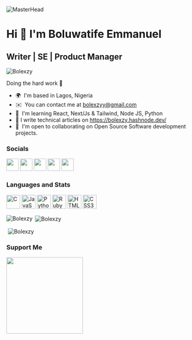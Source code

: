 ![MasterHead](https://pbs.twimg.com/profile_banners/1327194091763982336/1701557505/1500x500)

Hi 👋 I'm Boluwatife Emmanuel
===================================

Writer | SE | Product Manager
-----------------------------------------

 <p align="left"> <img src="https://komarev.com/ghpvc/?username=Bolexzy&label=Profile%20views&color=0e75b6&style=flat" alt="Bolexzy" /> </p>

Doing the hard work 🦾

*   🌍  I'm based in Lagos, Nigeria
*   ✉️  You can contact me at [bolexzyy@gmail.com](mailto:bolexzyy@gmail.com)
*   🧠  I'm learning React, Next/Js & Tailwind, Node JS, Python
*   📝 I write technical articles on https://bolexzy.hashnode.dev/
*   🤝  I'm open to collaborating on Open Source Software development projects.

 

### Socials  
<p align="left">
  <a href="https://www.github.com/Bolexzy" target="_blank" rel="noreferrer"><img src="https://raw.githubusercontent.com/danielcranney/readme-generator/main/public/icons/socials/github.svg" width="32" height="32" /></a> 
  <a href="https://bolexzy.hashnode.dev.hashnode.dev" target="_blank" rel="noreferrer"><img src="https://raw.githubusercontent.com/danielcranney/readme-generator/main/public/icons/socials/hashnode.svg" width="32" height="32" /></a> 
  <a href="https://www.linkedin.com/in/boluwatifeO" target="_blank" rel="noreferrer"><img src="https://raw.githubusercontent.com/danielcranney/readme-generator/main/public/icons/socials/linkedin.svg" width="32" height="32" /></a> 
  <a href="http://www.medium.com/@bolexzy" target="_blank" rel="noreferrer"><img src="https://raw.githubusercontent.com/danielcranney/readme-generator/main/public/icons/socials/medium.svg" width="32" height="32" /></a>
  <a href="https://www.twitter.com/Bolexzyy__" target="_blank" rel="noreferrer"><img src="https://raw.githubusercontent.com/danielcranney/readme-generator/main/public/icons/socials/twitter.svg" width="32" height="32" /></a>
</p>

### Languages and Stats

<p align="left">
<a href="https://docs.microsoft.com/en-us/cpp/?view=msvc-170" target="_blank" rel="noreferrer"><img src="https://raw.githubusercontent.com/danielcranney/readme-generator/main/public/icons/skills/c-colored.svg" width="36" height="36" alt="C" /></a>
<a href="https://developer.mozilla.org/en-US/docs/Web/JavaScript" target="_blank" rel="noreferrer"><img src="https://raw.githubusercontent.com/danielcranney/readme-generator/main/public/icons/skills/javascript-colored.svg" width="36" height="36" alt="JavaScript" /></a>
<a href="https://www.python.org/" target="_blank" rel="noreferrer"><img src="https://raw.githubusercontent.com/danielcranney/readme-generator/main/public/icons/skills/python-colored.svg" width="36" height="36" alt="Python" /></a>
<a href="https://www.ruby-lang.org/en/" target="_blank" rel="noreferrer"><img src="https://raw.githubusercontent.com/danielcranney/readme-generator/main/public/icons/skills/ruby-colored.svg" width="36" height="36" alt="Ruby" /></a>
<a href="https://developer.mozilla.org/en-US/docs/Glossary/HTML5" target="_blank" rel="noreferrer"><img src="https://raw.githubusercontent.com/danielcranney/readme-generator/main/public/icons/skills/html5-colored.svg" width="36" height="36" alt="HTML5" /></a>
<a href="https://www.w3.org/TR/CSS/#css" target="_blank" rel="noreferrer"><img src="https://raw.githubusercontent.com/danielcranney/readme-generator/main/public/icons/skills/css3-colored.svg" width="36" height="36" alt="CSS3" /></a>
</p>

<p> <img align="left" src="https://github-readme-stats.vercel.app/api/top-langs?username=Bolexzy&show_icons=true&locale=en&layout=compact" alt="Bolexzy" /></p>

<p>&nbsp;<img align="center" src="https://github-readme-stats.vercel.app/api?username=Bolexzy&show_icons=true&locale=en" alt="Bolexzy" /></p>

<p>&nbsp;<img align="center" src="https://github-readme-streak-stats.herokuapp.com/?user=Bolexzy&" alt="Bolexzy" /></p>

### Support Me

<a href="https://www.buymeacoffee.com/bolexzyy"><img src="https://cdn.buymeacoffee.com/buttons/v2/default-yellow.png" width="200" /></a>

<!---
Bolexzy/Bolexzy is a ✨ special ✨ repository because its `README.md` (this file) appears on your GitHub profile.
You can click the Preview link to take a look at your changes.
--->
